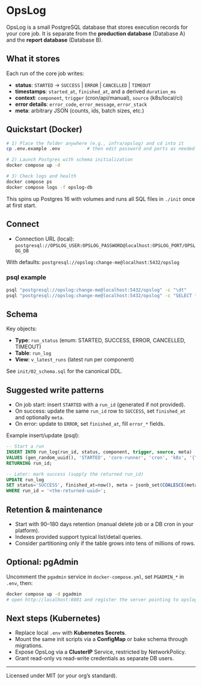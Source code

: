 # OpsLog

OpsLog is a small PostgreSQL database that stores execution records for your core job.
It is separate from the **production database** (Database A) and the **report database** (Database B).

## What it stores

Each run of the core job writes:
- **status**: `STARTED` → `SUCCESS` | `ERROR` | `CANCELLED` | `TIMEOUT`
- **timestamps**: `started_at`, `finished_at`, and a derived `duration_ms`
- **context**: `component`, `trigger` (cron/api/manual), `source` (k8s/local/ci)
- **error details**: `error_code`, `error_message`, `error_stack`
- **meta**: arbitrary JSON (counts, ids, batch sizes, etc.)

## Quickstart (Docker)

```bash
# 1) Place the folder anywhere (e.g., infra/opslog) and cd into it
cp .env.example .env          # then edit password and ports as needed

# 2) Launch Postgres with schema initialization
docker compose up -d

# 3) Check logs and health
docker compose ps
docker compose logs -f opslog-db
```

This spins up Postgres 16 with volumes and runs all SQL files in `./init` once at first start.

## Connect

- Connection URL (local):  
  `postgresql://OPSLOG_USER:OPSLOG_PASSWORD@localhost:OPSLOG_PORT/OPSLOG_DB`

With defaults:
`postgresql://opslog:change-me@localhost:5432/opslog`

### psql example

```bash
psql "postgresql://opslog:change-me@localhost:5432/opslog" -c "\dt"
psql "postgresql://opslog:change-me@localhost:5432/opslog" -c "SELECT * FROM run_log LIMIT 5;"
```

## Schema

Key objects:
- **Type**: `run_status` (enum: STARTED, SUCCESS, ERROR, CANCELLED, TIMEOUT)
- **Table**: `run_log`
- **View**: `v_latest_runs` (latest run per component)

See `init/02_schema.sql` for the canonical DDL.

## Suggested write patterns

- On job start: insert `STARTED` with a `run_id` (generated if not provided).
- On success: update the same `run_id` row to `SUCCESS`, set `finished_at` and optionally `meta`.
- On error: update to `ERROR`, set `finished_at`, fill `error_*` fields.

Example insert/update (psql):

```sql
-- Start a run
INSERT INTO run_log(run_id, status, component, trigger, source, meta)
VALUES (gen_random_uuid(), 'STARTED', 'core-runner', 'cron', 'k8s', '{"batch": 42}')
RETURNING run_id;

-- Later: mark success (supply the returned run_id)
UPDATE run_log
SET status='SUCCESS', finished_at=now(), meta = jsonb_set(COALESCE(meta,'{}'::jsonb), '{processed}', '123'::jsonb, true)
WHERE run_id = '<the-returned-uuid>';
```

## Retention & maintenance

- Start with 90–180 days retention (manual delete job or a DB cron in your platform).
- Indexes provided support typical list/detail queries.
- Consider partitioning only if the table grows into tens of millions of rows.

## Optional: pgAdmin

Uncomment the `pgadmin` service in `docker-compose.yml`, set `PGADMIN_*` in `.env`, then:

```bash
docker compose up -d pgadmin
# open http://localhost:8081 and register the server pointing to opslog-db:5432
```

## Next steps (Kubernetes)

- Replace local `.env` with **Kubernetes Secrets**.
- Mount the same init scripts via a **ConfigMap** or bake schema through migrations.
- Expose OpsLog via a **ClusterIP** Service, restricted by NetworkPolicy.
- Grant read-only vs read-write credentials as separate DB users.

---
Licensed under MIT (or your org’s standard).

